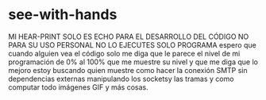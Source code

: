 # see-with-hands
MI HEAR-PRINT SOLO ES ECHO PARA EL DESARROLLO DEL CÓDIGO NO PARA SU USO PERSONAL NO LO EJECUTES SOLO PROGRAMA espero que cuando alguien vea el código solo me diga que le parece el nivel de mi programación de 0% al 100% que me muestre su nivel y que me diga que lo mejoro estoy buscando quien muestre como hacer la conexión SMTP sin dependencias externas manipulando los socketsy las tramas y como computar todo imágenes GIF y más cosas.
